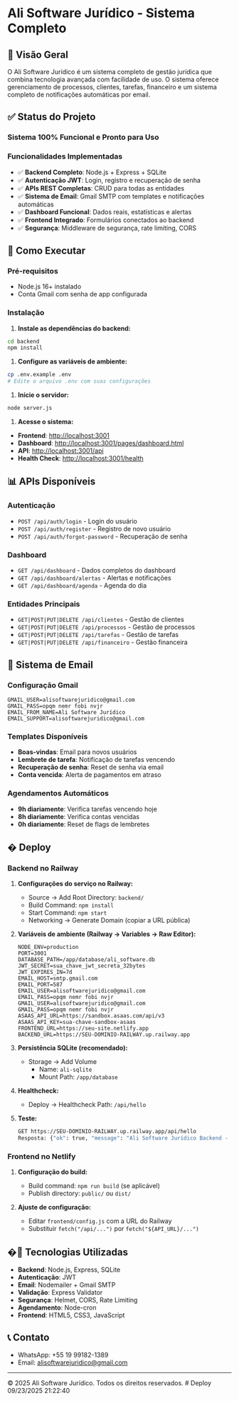 # Ali Software Jurídico - Sistema Completo

## 🎯 Visão Geral

O Ali Software Jurídico é um sistema completo de gestão jurídica que combina tecnologia avançada com facilidade de uso. O sistema oferece gerenciamento de processos, clientes, tarefas, financeiro e um sistema completo de notificações automáticas por email.

## ✅ Status do Projeto

### Sistema 100% Funcional e Pronto para Uso

### Funcionalidades Implementadas

- ✅ **Backend Completo**: Node.js + Express + SQLite
- ✅ **Autenticação JWT**: Login, registro e recuperação de senha
- ✅ **APIs REST Completas**: CRUD para todas as entidades
- ✅ **Sistema de Email**: Gmail SMTP com templates e notificações automáticas
- ✅ **Dashboard Funcional**: Dados reais, estatísticas e alertas
- ✅ **Frontend Integrado**: Formulários conectados ao backend
- ✅ **Segurança**: Middleware de segurança, rate limiting, CORS

## 🚀 Como Executar

### Pré-requisitos

- Node.js 16+ instalado
- Conta Gmail com senha de app configurada

### Instalação

1. **Instale as dependências do backend:**

```bash
cd backend
npm install
```

1. **Configure as variáveis de ambiente:**

```bash
cp .env.example .env
# Edite o arquivo .env com suas configurações
```

1. **Inicie o servidor:**

```bash
node server.js
```

1. **Acesse o sistema:**

- **Frontend**: <http://localhost:3001>
- **Dashboard**: <http://localhost:3001/pages/dashboard.html>
- **API**: <http://localhost:3001/api>
- **Health Check**: <http://localhost:3001/health>

## 📊 APIs Disponíveis

### Autenticação

- `POST /api/auth/login` - Login do usuário
- `POST /api/auth/register` - Registro de novo usuário
- `POST /api/auth/forgot-password` - Recuperação de senha

### Dashboard

- `GET /api/dashboard` - Dados completos do dashboard
- `GET /api/dashboard/alertas` - Alertas e notificações
- `GET /api/dashboard/agenda` - Agenda do dia

### Entidades Principais

- `GET|POST|PUT|DELETE /api/clientes` - Gestão de clientes
- `GET|POST|PUT|DELETE /api/processos` - Gestão de processos
- `GET|POST|PUT|DELETE /api/tarefas` - Gestão de tarefas
- `GET|POST|PUT|DELETE /api/financeiro` - Gestão financeira

## 📧 Sistema de Email

### Configuração Gmail

```env
GMAIL_USER=alisoftwarejuridico@gmail.com
GMAIL_PASS=opqm nemr fobi nvjr
EMAIL_FROM_NAME=Ali Software Jurídico
EMAIL_SUPPORT=alisoftwarejuridico@gmail.com
```

### Templates Disponíveis

- **Boas-vindas**: Email para novos usuários
- **Lembrete de tarefa**: Notificação de tarefas vencendo
- **Recuperação de senha**: Reset de senha via email
- **Conta vencida**: Alerta de pagamentos em atraso

### Agendamentos Automáticos

- **9h diariamente**: Verifica tarefas vencendo hoje
- **8h diariamente**: Verifica contas vencidas
- **0h diariamente**: Reset de flags de lembretes

## � Deploy

### Backend no Railway

1. **Configurações do serviço no Railway:**
   - Source → Add Root Directory: `backend/`
   - Build Command: `npm install`
   - Start Command: `npm start`
   - Networking → Generate Domain (copiar a URL pública)

2. **Variáveis de ambiente (Railway → Variables → Raw Editor):**

   ```env
   NODE_ENV=production
   PORT=3001
   DATABASE_PATH=/app/database/ali_software.db
   JWT_SECRET=sua_chave_jwt_secreta_32bytes
   JWT_EXPIRES_IN=7d
   EMAIL_HOST=smtp.gmail.com
   EMAIL_PORT=587
   EMAIL_USER=alisoftwarejuridico@gmail.com
   EMAIL_PASS=opqm nemr fobi nvjr
   GMAIL_USER=alisoftwarejuridico@gmail.com
   GMAIL_PASS=opqm nemr fobi nvjr
   ASAAS_API_URL=https://sandbox.asaas.com/api/v3
   ASAAS_API_KEY=sua-chave-sandbox-asaas
   FRONTEND_URL=https://seu-site.netlify.app
   BACKEND_URL=https://SEU-DOMINIO-RAILWAY.up.railway.app
   ```

3. **Persistência SQLite (recomendado):**
   - Storage → Add Volume
     - Name: `ali-sqlite`
     - Mount Path: `/app/database`

4. **Healthcheck:**
   - Deploy → Healthcheck Path: `/api/hello`

5. **Teste:**

   ```bash
   GET https://SEU-DOMINIO-RAILWAY.up.railway.app/api/hello
   Resposta: {"ok": true, "message": "Ali Software Jurídico Backend - Running!"}
   ```

### Frontend no Netlify

1. **Configuração do build:**
   - Build command: `npm run build` (se aplicável)
   - Publish directory: `public/` ou `dist/`

2. **Ajuste de configuração:**
   - Editar `frontend/config.js` com a URL do Railway
   - Substituir `fetch("/api/...")` por `fetch("${API_URL}/...")`

## �🔧 Tecnologias Utilizadas

- **Backend**: Node.js, Express, SQLite
- **Autenticação**: JWT
- **Email**: Nodemailer + Gmail SMTP
- **Validação**: Express Validator
- **Segurança**: Helmet, CORS, Rate Limiting
- **Agendamento**: Node-cron
- **Frontend**: HTML5, CSS3, JavaScript

## 📞 Contato

- WhatsApp: +55 19 99182-1389
- Email: <alisoftwarejuridico@gmail.com>

---

© 2025 Ali Software Jurídico. Todos os direitos reservados.
#   D e p l o y   0 9 / 2 3 / 2 0 2 5   2 1 : 2 2 : 4 0  
 